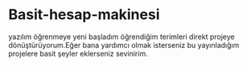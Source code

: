 # Basit-hesap-makinesi
yazılım öğrenmeye yeni başladım öğrendiğim terimleri direkt projeye dönüştürüyorum.Eğer bana yardımcı olmak isterseniz bu yayınladığım  projelere basit şeyler eklerseniz sevinirim.
